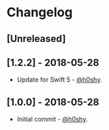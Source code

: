 # Changelog

## [Unreleased]

## [1.2.2] - 2018-05-28
* Update for Swift 5 - [@h0shy](https://github.com/h0shy).

## [1.0.0] - 2018-05-28
* Initial commit - [@h0shy](https://github.com/h0shy).
